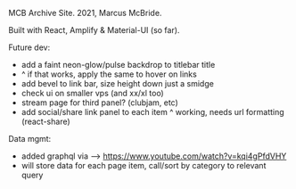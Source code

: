 MCB Archive Site.
2021, Marcus McBride.

Built with React, Amplify & Material-UI (so far).

Future dev:

* add a faint neon-glow/pulse backdrop to titlebar title
* ^ if that works, apply the same to hover on links
* add bevel to link bar, size height down just a smidge
* check ui on smaller vps (and xx/xl too)
* stream page for third panel? (clubjam, etc)
* add social/share link panel to each item
    ^ working, needs url formatting (react-share)

Data mgmt:

* added graphql via --> https://www.youtube.com/watch?v=kqi4gPfdVHY
* will store data for each page item, call/sort by category to relevant query